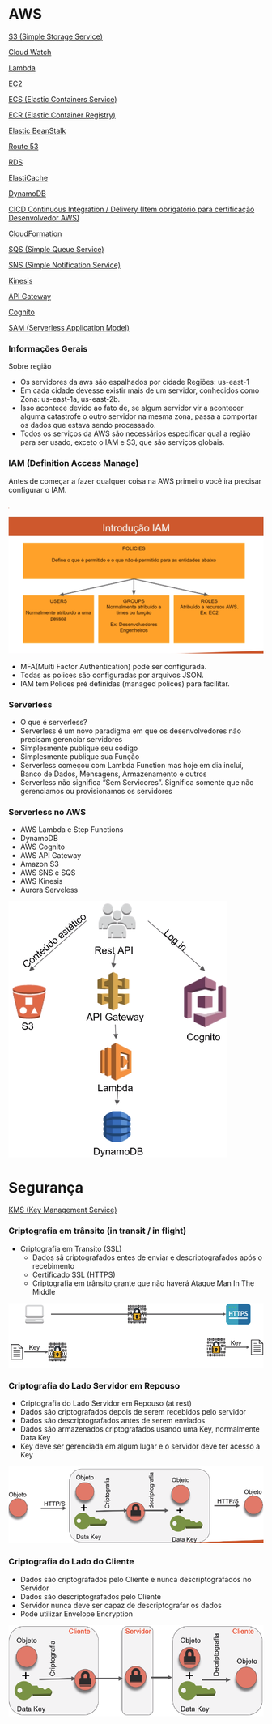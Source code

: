 # AWS

[S3 (Simple Storage Service)](AWS%20ccc08d55ed0d4917ba904d9d17e29d00/S3%20(Simple%20Storage%20Service)%2068826fbfcb004f6c8539a2713c303e20.md)

[Cloud Watch](AWS%20ccc08d55ed0d4917ba904d9d17e29d00/Cloud%20Watch%208975c484e4f04bad8852cf7b29742136.md)

[Lambda](AWS%20ccc08d55ed0d4917ba904d9d17e29d00/Lambda%202ccaf033722b40cf937e8fb993ab3f17.md)

[EC2](AWS%20ccc08d55ed0d4917ba904d9d17e29d00/EC2%20641ac5e49fea43e181fc06a3df2dea11.md)

[ECS (Elastic Containers Service)](AWS%20ccc08d55ed0d4917ba904d9d17e29d00/ECS%20(Elastic%20Containers%20Service)%205d32e3c13eb145d3a5e55f7c27e033d4.md)

[ECR (Elastic Container Registry)](AWS%20ccc08d55ed0d4917ba904d9d17e29d00/ECR%20(Elastic%20Container%20Registry)%20ada35947fe3e421cbc08f79653426b89.md)

[Elastic BeanStalk](AWS%20ccc08d55ed0d4917ba904d9d17e29d00/Elastic%20BeanStalk%2085ef156084834fdfb7699b88321ba282.md)

[Route 53](AWS%20ccc08d55ed0d4917ba904d9d17e29d00/Route%2053%203ecb34c922504174afdb693255aefd69.md)

[RDS](AWS%20ccc08d55ed0d4917ba904d9d17e29d00/RDS%2052e198f13000416eb2da6bc82a3d4b53.md)

[ElastiCache](AWS%20ccc08d55ed0d4917ba904d9d17e29d00/ElastiCache%20eb6675e67ce34d768ef73ca03e04f2a1.md)

[DynamoDB](AWS%20ccc08d55ed0d4917ba904d9d17e29d00/DynamoDB%20885c334db85c4dab897af8a9ebfa87e0.md)

[CICD Continuous Integration / Delivery (Item obrigatório para certificação Desenvolvedor AWS)](AWS%20ccc08d55ed0d4917ba904d9d17e29d00/CICD%20Continuous%20Integration%20Delivery.md)

[CloudFormation](AWS%20ccc08d55ed0d4917ba904d9d17e29d00/CloudFormation%2066c73079dccd4fb4b867580b64f30a9d.md)

[SQS (Simple Queue Service)](AWS%20ccc08d55ed0d4917ba904d9d17e29d00/SQS%20(Simple%20Queue%20Service)%20b56ce29050dc4988925cc00e755511f6.md)

[SNS (Simple Notification Service)](AWS%20ccc08d55ed0d4917ba904d9d17e29d00/SNS%20(Simple%20Notification%20Service)%209b81385c964c4a88bdccd4ad23d655e8.md)

[Kinesis](AWS%20ccc08d55ed0d4917ba904d9d17e29d00/Kinesis%201fd4297b9b2049968e9ae9cb6bb3c9cb.md)

[API Gateway](AWS%20ccc08d55ed0d4917ba904d9d17e29d00/API%20Gateway%20b8a978cfa59d4f78a430926ff46ca9f2.md)

[Cognito](AWS%20ccc08d55ed0d4917ba904d9d17e29d00/Cognito%20652025513867476588404b099d1e748d.md)

[SAM (Serverless Application Model)](AWS%20ccc08d55ed0d4917ba904d9d17e29d00/SAM%20(Serverless%20Application%20Model)%2049ab7f89a8cd4e1aac296ce6b938adf3.md)

### Informações Gerais

Sobre região 

- Os servidores da aws são espalhados por cidade Regiões: us-east-1
- Em cada cidade devesse existir mais de um servidor, conhecidos como Zona: us-east-1a, us-east-2b.
- Isso acontece devido ao fato de, se algum servidor vir a acontecer alguma catastrofe o outro servidor na mesma zona, passa a comportar os dados que estava sendo processado.
- Todos os serviços da AWS são necessários especificar qual a região para ser usado, exceto o IAM e S3, que são serviços globais.

### IAM (Definition Access Manage)

Antes de começar a fazer qualquer coisa na AWS primeiro você ira precisar configurar o IAM.

![Screenshot from 2022-05-09 21-00-40.png](AWS%20ccc08d55ed0d4917ba904d9d17e29d00/Screenshot_from_2022-05-09_21-00-40.png)

![Screenshot from 2022-05-09 21-03-20.png](AWS%20ccc08d55ed0d4917ba904d9d17e29d00/Screenshot_from_2022-05-09_21-03-20.png)

- MFA(Multi Factor Authentication) pode ser configurada.
- Todas as polices são configuradas por arquivos JSON.
- IAM tem Polices pré definidas (managed polices) para facilitar.

### Serverless

- O que é serverless?
- Serverless é um novo paradigma em que os desenvolvedores não precisam gerenciar servidores
- Simplesmente publique seu código
- Simplesmente publique sua Função
- Serverless começou com Lambda Function mas hoje em dia incluí, Banco de Dados, Mensagens, Armazenamento e outros
- Serverless não significa “Sem Servicores”. Significa somente que não gerenciamos ou provisionamos os servidores

### Serverless no AWS

- AWS Lambda e Step Functions
- DynamoDB
- AWS Cognito
- AWS API Gateway
- Amazon S3
- AWS SNS e SQS
- AWS Kinesis
- Aurora Serveless

![Screenshot from 2022-06-20 22-18-57.png](AWS%20ccc08d55ed0d4917ba904d9d17e29d00/Screenshot_from_2022-06-20_22-18-57.png)

# Segurança

[KMS (Key Management Service)](AWS%20ccc08d55ed0d4917ba904d9d17e29d00/KMS%20(Key%20Management%20Service)%20c259526a0a9c41dca1c76b694660f3d6.md)

### Criptografia em trânsito (in transit / in flight)

- Criptografia em Transito (SSL)
    - Dados sã criptografados entes de enviar e descriptografados após o recebimento
    - Certificado SSL (HTTPS)
    - Criptografia em trânsito grante que não haverá Ataque Man In The Middle

![Screenshot from 2022-07-02 15-47-50.png](AWS%20ccc08d55ed0d4917ba904d9d17e29d00/Screenshot_from_2022-07-02_15-47-50.png)

### Criptografia do Lado Servidor em Repouso

- Criptografia do Lado Servidor em Repouso (at rest)
- Dados são criptografados depois de serem recebidos pelo servidor
- Dados são descriptografados antes de serem enviados
- Dados são armazenados criptografados usando uma Key, normalmente Data Key
- Key deve ser gerenciada em algum lugar e o servidor deve ter acesso a Key

![Screenshot from 2022-07-02 15-49-41.png](AWS%20ccc08d55ed0d4917ba904d9d17e29d00/Screenshot_from_2022-07-02_15-49-41.png)

### Criptografia do Lado do Cliente

- Dados são criptografados pelo Cliente e nunca descriptografados no Servidor
- Dados são descriptografados pelo Cliente
- Servidor nunca deve ser capaz de descriptografar os dados
- Pode utilizar Envelope Encryption

![Screenshot from 2022-07-02 15-54-05.png](AWS%20ccc08d55ed0d4917ba904d9d17e29d00/Screenshot_from_2022-07-02_15-54-05.png)
